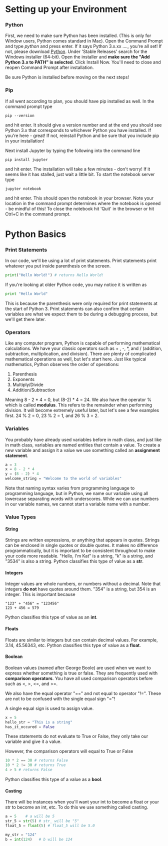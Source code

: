 # Setting up your Environment

### Python

First, we need to make sure Python has been installed. (This is only for Window users, Python comes standard in Mac). Open the Command Prompt and type *python* and press enter. If it says Python 3.x.xx ...., you're all set! If not, please download [Python](https://www.python.org/downloads/windows). Under 'Stable Releases' search for the Windows installer (64-bit). Open the installer and **make sure the "Add Python 3.x to PATH" is selected**. Click Install Now. You'll need to close and reopen Command Prompt after installation.

Be sure Python is installed before moving on the next steps!

### Pip

If all went according to plan, you should have pip installed as well. In the command prompt type

```
pip --version
```

and hit enter. It should give a version number and at the end you should see Python 3.x that corresponds to whichever Python you have installed. If you're here - great! If not, reinstall Python and be sure that you include pip in your installation!

Next install Jupyter by typing the following into the command line

```
pip install jupyter
```

and hit enter. The installation will take a few minutes - don't worry! If it seems like it has stalled, just wait a little bit. To start the notebook server type

```
jupyter notebook
```

and hit enter.  This should open the notebook in your browser. Note your location in the command prompt determines where the notebook is opened - be mindful of this! To close the notebook hit 'Quit' in the browser or hit Ctrl+C in the command prompt.

# Python Basics

### Print Statements

In our code, we'll be using a lot of print statements. Print statements print whatever you put inside parenthesis on the screen. 

```python
print("Hello World!") # returns Hello World!
```

If you're looking at older Python code, you may notice it is written as 

```python
print "Hello World"
```

This is because the parenthesis were only required for print statements at the start of Python 3. Print statements can also confirm that certain variables are what we expect them to be during a debugging process, but we'll get there later. 

### Operators

Like any computer program, Python is capable of performing mathematical calculations. We have your classic operators such as + , -, *, and / (addition, subtraction, multiplication, and division). There are plenty of complicated mathematical operations as well, but let's start here. Just like typical mathematics, Python observes the order of operations:

1. Parenthesis
2. Exponents
3. Multiply/Divide
4. Addition/Subtraction

Meaning 8 - 2 * 4 = 0, but (8-2) * 4 = 24. We also have the operator % which is called **modulus**. This refers to the remainder when performing division. It will become extremely useful later, but let's see a few examples first. 24 % 2 = 0, 23 % 2 = 1, and 26 % 3 = 2.

### Variables

You probably have already used variables before in math class, and just like in math class, variables are named entities that contain a value. To create a new variable and assign it a value we use something called an **assignment statement**.

```python
a = 3
x = 8 - 2 * 4
y = (8 - 2) * 4
welcome_string = "Welcome to the world of variables"
```

Note that naming syntax varies from programming language to programming language, but in Python, we name our variable using all lowercase separating words with underscores. While we can use numbers in our variable names, we cannot start a variable name with a number.

### Value Types

#### String

Strings are written expressions, or anything that appears in quotes. Strings can be enclosed in single quotes or double quotes. It makes no difference programmatically, but it is important to be consistent throughout to make your code more readable. "Hello, I'm Kat" is a string, "k" is a string, and "3534" is also a string. Python classifies this type of value as a **str**.

#### Integers

Integer values are whole numbers, or numbers without a decimal. Note that integers **do not** have quotes around them. "354" is a string, but 354 is an integer. This is important because

```
"123" + "456" = "123456"
123 + 456 = 579
```

Python classifies this type of value as an **int**.

#### Floats

Floats are similar to integers but can contain decimal values. For example, 3.14, 45.56343, etc. Python classifies this type of value as a **float**.

#### Boolean

Boolean values (named after George Boole) are used when we want to express whether something is true or false. They are frequently used with **comparison operators**. You have all used comparison operators before such as <, >, <=, and >=. 

We also have the equal operator "==" and not equal to operator "!=". These are not to be confused with the single equal sign "="! 

A single equal sign is used to assign value. 

```python
x = 5
hello_str = "This is a string"
has_it_occured = False
```

These statements do not evaluate to True or False, they only take our variable and give it a value.

However, the comparison operators will equal to True or False

```python
10 * 2 == 30 # returns False
10 * 2 != 30 # returns True
4 > 5 # returns False
```

Python classifies this type of a value as a **bool**.

#### Casting

There will be instances when you'll want your int to become a float or your str to become an int, etc. To do this we use something called casting.

```python
a = 5    # a will be 5
str_5 = str(5) # str_ will be "5"
float_5 = float(5) # float_5 will be 5.0

my_str = "124"
b = int(124)   # b will be 124
```

